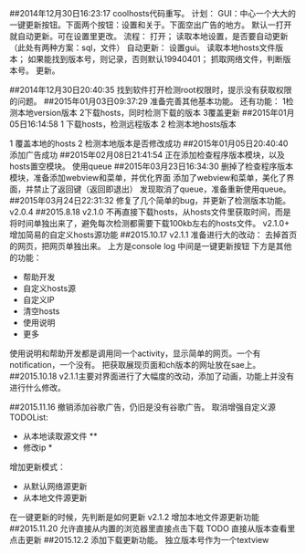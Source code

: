 ##2014年12月30日16:23:17
coolhosts代码重写。
计划：
GUI：中心一个大大的一键更新按钮。下面两个按钮：设置和关于。下面空出广告的地方。
默认一打开就自动更新。可在设置里更改。
流程：
打开；
读取本地设置，是否要自动更新（此处有两种方案：sql，文件）
自动更新：
	设置gui。
	读取本地hosts文件版本；
	如果能找到版本号，则记录，否则默认19940401；
	抓取网络文件，判断版本号。
	更新。

##2014年12月30日20:40:35
找到软件打开检测root权限时，提示没有获取权限的问题。
##2015年01月03日09:37:29
准备完善其他基本功能。
还有功能：
1检测本地version版本
2下载hosts，同时检测下载的版本
3覆盖更新
##2015年01月05日16:14:58
1 下载hosts，检测远程版本
2 检测本地hosts版本

1 覆盖本地的hosts
2 检测本地版本是否修改成功
##2015年01月05日20:40:40
添加广告成功
##2015年02月08日21:41:54
正在添加检查程序版本模块，以及hosts置空模块。
使用queue
##2015年03月23日16:34:30
删掉了检查程序版本模块，准备添加webview和菜单，并优化界面
添加了webview和菜单，美化了界面，并禁止了返回键（返回即退出）
发现取消了queue，准备重新使用queue。
##2015年03月24日22:31:32
修复了几个简单的bug，并更新了检测版本功能。
v2.0.4
##2015.8.18
v2.1.0 不再直接下载hosts，从hosts文件里获取时间，而是将时间单独出来了，避免每次检测都需要下载100kb左右的hosts文件。
v2.1.0+ 增加简易的自定义hosts源功能
##2015.10.17
v2.1.1
准备进行大的改动：
去掉首页的网页，把网页单独出来。
上方是console log
中间是一键更新按钮
下方是其他的功能：

+ 帮助开发
+ 自定义hosts源
+ 自定义IP
+ 清空hosts
+ 使用说明
+ 更多

使用说明和帮助开发都是调用同一个activity，显示简单的网页。一个有notification，一个没有。
把获取展现页面和ch版本的网址放在sae上。
##2015.10.18
v2.1.1主要对界面进行了大幅度的改动，添加了动画，功能上并没有进行什么修改。

##2015.11.16 
撤销添加谷歌广告，仍旧是没有谷歌广告。
取消增强自定义源
TODOList:

+ 从本地读取源文件	**
+ 修改ip	*

增加更新模式：

+ 从默认网络源更新
+ 从本地文件源更新

在一键更新的时候，先判断是如何更新
v2.1.2 增加本地文件源更新功能
##2015.11.20
允许直接从内置的浏览器里直接点击下载
TODO
直接从版本查看里点击更新
##2015.12.2
添加下载更新功能。
独立版本号作为一个textview
